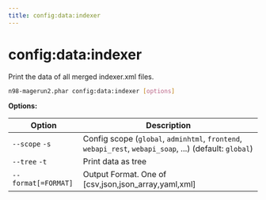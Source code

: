 ```yaml
---
title: config:data:indexer
---
```


# config:data:indexer

Print the data of all merged indexer.xml files.

```sh
n98-magerun2.phar config:data:indexer [options]
```

**Options:**

| Option              | Description                                                                                             |
|---------------------|---------------------------------------------------------------------------------------------------------|
| `--scope` `-s`      | Config scope (`global`, `adminhtml`, `frontend`, `webapi_rest`, `webapi_soap`, ...) (default: `global`) |
| `--tree` `-t`       | Print data as tree                                                                                      |
| `--format[=FORMAT]` | Output Format. One of [csv,json,json_array,yaml,xml]                                                    |

